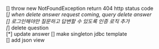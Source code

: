 [] throw new NotFoundException return 404 http status code  
[*] when delete answer request coming, query delete answer  
[] 로그인해야만 질문하고 답변할 수 있도록 인증 로직 추가  
[*] delete question   
[*] update answer
[] make singleton jdbc template  
[] add json view